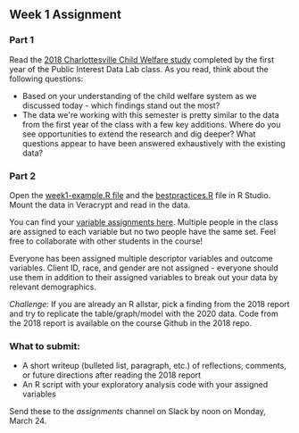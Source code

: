 ## Week 1 Assignment

### Part 1

Read the [2018 Charlottesville Child Welfare study](https://libraopen.lib.virginia.edu/public_view/7s75dc423) completed by the first year of the Public Interest Data Lab class. As you read, think about the following questions: 

* Based on your understanding of the child welfare system as we discussed today - which findings stand out the most? 
* The data we're working with this semester is pretty similar to the data from the first year of the class with a few key additions. Where do you see opportunities to extend the research and dig deeper? What questions appear to have been answered exhaustively with the existing data?


### Part 2 

Open the [week1-example.R file](https://github.com/datafordemocracy/public-interest-data-2020/blob/master/example-files/week1-example.R) and the [bestpractices.R](https://github.com/datafordemocracy/public-interest-data-2020/blob/master/example-files/bestpractices.R) file in R Studio. Mount the data in Veracrypt and read in the data. 

You can find your [variable assignments here](https://docs.google.com/spreadsheets/d/1pOKLV4lXYs4Dyx3Gft959NhwY0FjkmN94rbZLMsI7Zc/edit?usp=sharing). Multiple people in the class are assigned to each variable but no two people have the same set. Feel free to collaborate with other students in the course!

Everyone has been assigned multiple descriptor variables and outcome variables. Client ID, race, and gender are not assigned - everyone should use them in addition to their assigned variables to break out your data by relevant demographics. 

*Challenge:* If you are already an R allstar, pick a finding from the 2018 report and try to replicate the table/graph/model with the 2020 data. Code from the 2018 report is available on the course Github in the 2018 repo. 


### What to submit: 

* A short writeup (bulleted list, paragraph, etc.) of reflections, comments, or future directions after reading the 2018 report
* An R script with your exploratory analysis code with your assigned variables 

Send these to the *assignments* channel on Slack by noon on Monday, March 24.


